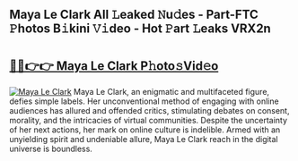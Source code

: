 ## Maya Le Clark All 𝙻eaked 𝙽u𝚍es - Part-FTC 𝙿hotos B𝚒kini 𝚅𝚒deo - Hot 𝙿art 𝙻eaks VRX2n

# <h2><a href="http://ld48oo1.urlbe.top/?page=Maya+Le+Clark">🔗🔗👉👉 Maya Le Clark P𝚑oto𝚜Vid𝚎o</a></h2>

[![Maya Le Clark](https://i.imgur.com/eBuTRDB.gif)](http://ld48oo1.urlbe.top/?page=Maya+Le+Clark)
Maya Le Clark, an enigmatic and multifaceted figure, defies simple labels. Her unconventional method of engaging with online audiences has allured and offended critics, stimulating debates on consent, morality, and the intricacies of virtual communities. Despite the uncertainty of her next actions, her mark on online culture is indelible. Armed with an unyielding spirit and undeniable allure, Maya Le Clark reach in the digital universe is boundless.
